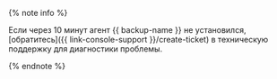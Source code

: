 {% note info %}

Если через 10 минут агент {{ backup-name }} не установился, [обратитесь]({{ link-console-support }}/create-ticket) в техническую поддержку для диагностики проблемы.

{% endnote %}